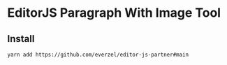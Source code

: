 # EditorJS Paragraph With Image Tool

## Install
```
yarn add https://github.com/everzel/editor-js-partner#main
```
